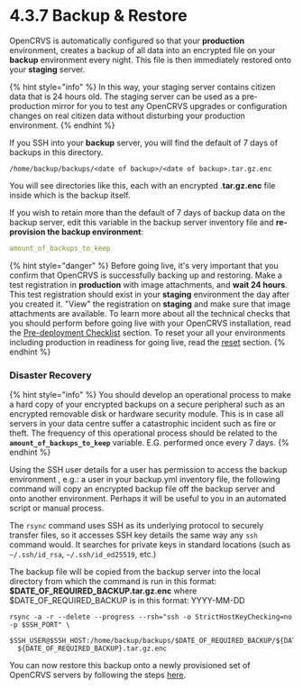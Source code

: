 # 4.3.7 Backup & Restore

OpenCRVS is automatically configured so that your **production** environment, creates a backup of all data into an encrypted file on your **backup** environment every night. This file is then immediately restored onto your **staging** server.&#x20;

{% hint style="info" %}
In this way, your staging server contains citizen data that is 24 hours old. The staging server can be used as a pre-production mirror for you to test any OpenCRVS upgrades or configuration changes on real citizen data without disturbing your production environment.
{% endhint %}

If you SSH into your **backup** server, you will find the default of 7 days of backups in this directory.

```
/home/backup/backups/<date of backup>/<date of backup>.tar.gz.enc
```

You will see directories like this, each with an encrypted .**tar.gz.enc** file inside which is the backup itself.

If you wish to retain more than the default of 7 days of backup data on the backup server, edit this variable in the backup server inventory file and **re-provision the backup environment**:

```yaml
amount_of_backups_to_keep
```

{% hint style="danger" %}
Before going live, it's very important that you confirm that OpenCRVS is successfully backing up and restoring.  Make a test registration in **production** with image attachments, and **wait 24 hours**.  This test registration should exist in your **staging** environment the day after you created it.  "View" the registration on **staging** and make sure that image attachments are available.  To learn more about all the technical  checks that you should perform before going live with your OpenCRVS installation, read the [Pre-deployment Checklist](../../../6.-go-live/3.3.4-set-up-an-smtp-server-for-opencrvs-monitoring-alerts.md) section.  To reset your all your environments including production in readiness for going live, read the [reset](../3.3.6-deploy-automated-and-manual/4.3.6.5-resetting-a-server-environment.md) section.
{% endhint %}



### Disaster Recovery

{% hint style="info" %}
You should develop an operational process to make a hard copy of your encrypted backups on a secure peripheral such as an encrypted removable disk or hardware security module.  This is in case all servers in your data centre suffer a catastrophic incident such as fire or theft.  The frequency of this operational process should be related to the **`amount_of_backups_to_keep`** variable.  E.G.  performed once every 7 days.
{% endhint %}

Using the SSH user details for a user has permission to access the backup environment , e.g.: a user in your backup.yml inventory file, the following command will copy an encrypted backup file off the backup server and onto another environment.  Perhaps it will be useful to you in an automated script or manual process.

The `rsync` command uses SSH as its underlying protocol to securely transfer files, so it accesses SSH key details the same way any `ssh` command would. It searches for private keys in standard locations (such as `~/.ssh/id_rsa`, `~/.ssh/id_ed25519`, etc.)

The backup file will be copied from the backup server into the local directory from which the command is run in this format: **$DATE\_OF\_REQUIRED\_BACKUP.tar.gz.enc** where $DATE\_OF\_REQUIRED\_BACKUP is in this format: YYYY-MM-DD

```
rsync -a -r --delete --progress --rsh="ssh -o StrictHostKeyChecking=no -p $SSH_PORT" \
  $SSH_USER@$SSH_HOST:/home/backup/backups/$DATE_OF_REQUIRED_BACKUP/${DATE_OF_REQUIRED_BACKUP}.tar.gz.enc\
  ${DATE_OF_REQUIRED_BACKUP}.tar.gz.enc
```

You can now restore this backup onto a newly provisioned set of OpenCRVS servers by following the steps [here](4.3.7.1-restoring-a-backup.md).


